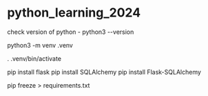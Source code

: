 # python_learning_2024
check version of python - python3 --version

<!-- Create an environment -->
python3 -m venv .venv

<!-- Activate the environment -->
. .venv/bin/activate

<!-- Then you can install the depencies you want -->
pip install flask
pip install SQLAlchemy
pip install Flask-SQLAlchemy

<!-- This command will create a requirements.txt file in your current directory containing a list of all installed packages and their versions. -->
pip freeze > requirements.txt
